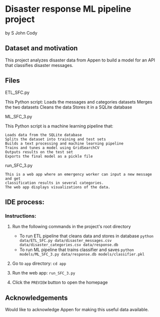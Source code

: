 
# Disaster response ML pipeline project
by S John Cody


## Dataset and motivation

This project analyzes disaster data from Appen to build a model for an API that classifies disaster messages.

## Files

ETL_SFC.py 

This Python script:
    Loads the messages and categories datasets
    Merges the two datasets
    Cleans the data
    Stores it in a SQLite database

ML_SFC_3.py

This Python script is a machine learning pipeline that:

    Loads data from the SQLite database
    Splits the dataset into training and test sets
    Builds a text processing and machine learning pipeline
    Trains and tunes a model using GridSearchCV
    Outputs results on the test set
    Exports the final model as a pickle file
    
run_SFC_3.py

    This is a web app where an emergency worker can input a new message and get 
    classification results in several categories.
    The web app displays visualizations of the data.

## IDE process:
    
### Instructions:
    
1. Run the following commands in the project's root directory

    - To run ETL pipeline that cleans data and stores in database
        `python data/ETL_SFC.py data/disaster_messages.csv data/disaster_categories.csv data/response.db`
    - To run ML pipeline that trains classifier and saves
        `python models/ML_SFC_3.py data/response.db models/classifier.pkl`

2. Go to `app` directory: `cd app`

3. Run the web app: `run_SFC_3.py`

4. Click the `PREVIEW` button to open the homepage







## Acknowledgements

Would like to acknowledge Appen for making this useful data available.


